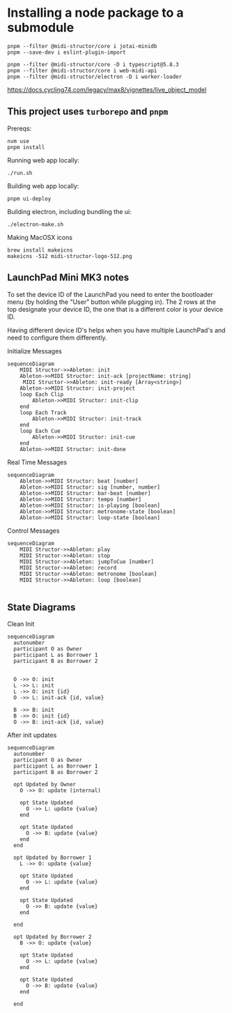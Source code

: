 
# Installing a node package to a submodule
```
pnpm --filter @midi-structor/core i jotai-minidb
pnpm --save-dev i eslint-plugin-import
```

```
pnpm --filter @midi-structor/core -D i typescript@5.8.3
pnpm --filter @midi-structor/core i web-midi-api
pnpm --filter @midi-structor/electron -D i worker-loader
```

https://docs.cycling74.com/legacy/max8/vignettes/live_object_model

## This project uses `turborepo` and `pnpm`

Prereqs:
```
nvm use
pnpm install
```

Running web app locally:
```
./run.sh
```

Building web app locally:
```
pnpm ui-deploy
```

Building electron, including bundling the ui:
```
./electron-make.sh
```

Making MacOSX icons
```
brew install makeicns
makeicns -512 midi-structor-logo-512.png
```

## LaunchPad Mini MK3 notes
To set the device ID of the LaunchPad you need to enter the bootloader menu (by holding the "User" button while plugging in).
The 2 rows at the top designate your device ID, the one that is a different color is your device ID. 

Having different device ID's helps when you have multiple LaunchPad's and need to configure them differently.

Initialize Messages
```mermaid
sequenceDiagram
    MIDI Structor->>Ableton: init
    Ableton->>MIDI Structor: init-ack [projectName: string]
     MIDI Structor->>Ableton: init-ready [Array<string>]
    Ableton->>MIDI Structor: init-project
    loop Each Clip
        Ableton->>MIDI Structor: init-clip
    end
    loop Each Track
        Ableton->>MIDI Structor: init-track
    end
    loop Each Cue
        Ableton->>MIDI Structor: init-cue
    end
    Ableton->>MIDI Structor: init-done
```

Real Time Messages
```mermaid
sequenceDiagram
    Ableton->>MIDI Structor: beat [number]
    Ableton->>MIDI Structor: sig [number, number]
    Ableton->>MIDI Structor: bar-beat [number]
    Ableton->>MIDI Structor: tempo [number]
    Ableton->>MIDI Structor: is-playing [boolean]
    Ableton->>MIDI Structor: metronome-state [boolean]
    Ableton->>MIDI Structor: loop-state [boolean]
```

Control Messages
```mermaid
sequenceDiagram
    MIDI Structor->>Ableton: play
    MIDI Structor->>Ableton: stop
    MIDI Structor->>Ableton: jumpToCue [number]
    MIDI Structor->>Ableton: record
    MIDI Structor->>Ableton: metronome [boolean]
    MIDI Structor->>Ableton: loop [boolean]
    
```

## State Diagrams

Clean Init
```mermaid
sequenceDiagram
  autonumber
  participant O as Owner
  participant L as Borrower 1
  participant B as Borrower 2


  O ->> O: init
  L ->> L: init
  L ->> O: init {id}
  O ->> L: init-ack {id, value}

  B ->> B: init
  B ->> O: init {id}
  O ->> B: init-ack {id, value}
```

After init updates
```mermaid
sequenceDiagram
  autonumber
  participant O as Owner
  participant L as Borrower 1
  participant B as Borrower 2

  opt Updated by Owner
    O ->> O: update (internal)

    opt State Updated
      O ->> L: update {value}
    end

    opt State Updated
      O ->> B: update {value}
    end
  end

  opt Updated by Borrower 1
    L ->> O: update {value}

    opt State Updated
      O ->> L: update {value}
    end

    opt State Updated
      O ->> B: update {value}
    end

  end

  opt Updated by Borrower 2
    B ->> O: update {value}

    opt State Updated
      O ->> L: update {value}
    end

    opt State Updated
      O ->> B: update {value}
    end

  end
```

